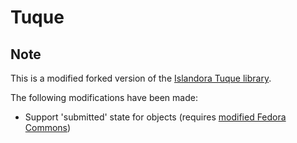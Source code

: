 # Tuque

## Note

This is a modified forked version of the [Islandora Tuque library](https://github.com/Islandora/tuque).

The following modifications have been made:
- Support 'submitted' state for objects (requires [modified Fedora Commons](/sara-nl/fcrepo))
